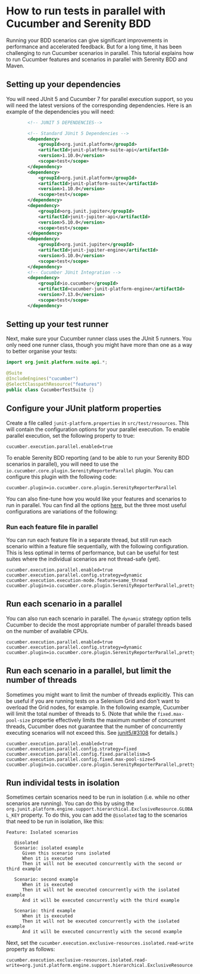 # How to run tests in parallel with Cucumber and Serenity BDD

Running your BDD scenarios can give significant improvements in performance and accelerated feedback. But for a long time, it has been challenging to run Cucumber scenarios in parallel. This tutorial explains how to run Cucumber features and scenarios in parallel with Serenity BDD and Maven.

## Setting up your dependencies
You will need JUnit 5 and Cucumber 7 for parallel execution support, so you will need the latest versions of the corresponding dependencies. Here is an example of the dependencies you will need:

```xml
        <!-- JUNIT 5 DEPENDENCIES-->

        <!-- Standard JUnit 5 Dependencies -->
        <dependency>
            <groupId>org.junit.platform</groupId>
            <artifactId>junit-platform-suite-api</artifactId>
            <version>1.10.0</version>
            <scope>test</scope>
        </dependency>
        <dependency>
            <groupId>org.junit.platform</groupId>
            <artifactId>junit-platform-suite</artifactId>
            <version>1.10.0</version>
            <scope>test</scope>
        </dependency>
        <dependency>
            <groupId>org.junit.jupiter</groupId>
            <artifactId>junit-jupiter-api</artifactId>
            <version>5.10.0</version>
            <scope>test</scope>
        </dependency>
        <dependency>
            <groupId>org.junit.jupiter</groupId>
            <artifactId>junit-jupiter-engine</artifactId>
            <version>5.10.0</version>
            <scope>test</scope>
        </dependency>
        <!-- Cucumber JUnit Integration -->
        <dependency>
            <groupId>io.cucumber</groupId>
            <artifactId>cucumber-junit-platform-engine</artifactId>
            <version>7.13.0</version>
            <scope>test</scope>
        </dependency>
```

## Setting up your test runner

Next, make sure your Cucumber runner class uses the JUnit 5 runners. You only need one runner class, though you might have more than one as a way to better organise your tests:

```java
import org.junit.platform.suite.api.*;

@Suite
@IncludeEngines("cucumber")
@SelectClasspathResource("features")
public class CucumberTestSuite {}
```

## Configure your JUnit platform properties

Create a file called `junit-platform.properties` in `src/test/resources`. This will contain the configuration options for your parallel execution. To enable parallel execution, set the following property to true:

```properties
cucumber.execution.parallel.enabled=true
```

To enable Serenity BDD reporting (and to be able to run your Serenity BDD scenarios in parallel), you will need to use the `io.cucumber.core.plugin.SerenityReporterParallel` plugin. You can configure this plugin with the following code:

```properties
cucumber.plugin=io.cucumber.core.plugin.SerenityReporterParallel
```

You can also fine-tune how you would like your features and scenarios to run in parallel. You can find all the options [here](https://github.com/cucumber/cucumber-jvm/tree/main/cucumber-junit-platform-engine), but the three most useful configurations are variations of the following:

### Run each feature file in parallel

You can run each feature file in a separate thread, but still run each scenario within a feature file sequentially, with the following configuration. This is less optimal in terms of performance, but can be useful for test suites where the individual scenarios are not thread-safe (yet).

```properties
cucumber.execution.parallel.enabled=true
cucumber.execution.parallel.config.strategy=dynamic
cucumber.execution.execution-mode.feature=same_thread
cucumber.plugin=io.cucumber.core.plugin.SerenityReporterParallel,pretty
```

## Run each scenario in a parallel

You can also run each scenario in parallel. The `dynamic` strategy option tells Cucumber to decide the most appropriate number of parallel threads based on the number of available CPUs.

```properties
cucumber.execution.parallel.enabled=true
cucumber.execution.parallel.config.strategy=dynamic
cucumber.plugin=io.cucumber.core.plugin.SerenityReporterParallel,pretty
```

## Run each scenario in a parallel, but limit the number of threads

Sometimes you might want to limit the number of threads explicitly. This can be useful if you are running tests on a Selenium Grid and don't want to overload the Grid nodes, for example. In the following example, Cucumber will limit the total number of threads to 5. (Note that while the `fixed.max-pool-size` propertie effectively limits the maximum number of concurrent threads, Cucumber does not guarantee that the number of concurrently executing scenarios will not exceed this. See [junit5/#3108](https://github.com/junit-team/junit5/issues/3108) for details.)

```properties
cucumber.execution.parallel.enabled=true
cucumber.execution.parallel.config.strategy=fixed
cucumber.execution.parallel.config.fixed.parallelism=5
cucumber.execution.parallel.config.fixed.max-pool-size=5
cucumber.plugin=io.cucumber.core.plugin.SerenityReporterParallel,pretty
```

## Run individal tests in isolation

Sometimes certain scenarios need to be run in isolation (i.e. while no other scenarios are running). You can do this by using the `org.junit.platform.engine.support.hierarchical.ExclusiveResource.GLOBAL_KEY` property. To do this, you can add the `@isolated` tag to the scenarios that need to be run in isolation, like this:

```gherkin
Feature: Isolated scenarios

   @isolated
   Scenario: isolated example
      Given this scenario runs isolated
      When it is executed
      Then it will not be executed concurrently with the second or third example

   Scenario: second example
      When it is executed
      Then it will not be executed concurrently with the isolated example
      And it will be executed concurrently with the third example

   Scenario: third example
      When it is executed
      Then it will not be executed concurrently with the isolated example
      And it will be executed concurrently with the second example
```

Next, set the `cucumber.execution.exclusive-resources.isolated.read-write` property as follows:
```
cucumber.execution.exclusive-resources.isolated.read-write=org.junit.platform.engine.support.hierarchical.ExclusiveResource.GLOBAL_KEY
```

